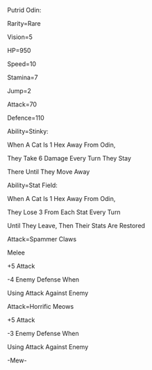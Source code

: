 Putrid Odin:

Rarity=Rare

Vision=5

HP=950

Speed=10

Stamina=7

Jump=2

Attack=70

Defence=110

Ability=Stinky:

When A Cat Is 1 Hex Away From Odin,

They Take 6 Damage Every Turn They Stay

There Until They Move Away

Ability=Stat Field:

When A Cat Is 1 Hex Away From Odin,

They Lose 3 From Each Stat Every Turn

Until They Leave, Then Their Stats Are Restored

Attack=Spammer Claws 

Melee

+5 Attack

-4 Enemy Defense When 

Using Attack Against Enemy

Attack=Horrific Meows

+5 Attack

-3 Enemy Defense When

Using Attack Against Enemy

-Mew-
